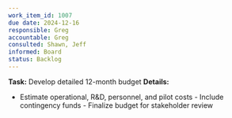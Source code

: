 ```yaml
---
work_item_id: 1007
due date: 2024-12-16
responsible: Greg
accountable: Greg
consulted: Shawn, Jeff
informed: Board
status: Backlog
---
```


**Task:** Develop detailed 12-month budget
**Details:**
- Estimate operational, R&D, personnel, and pilot costs - Include contingency funds - Finalize budget for stakeholder review
